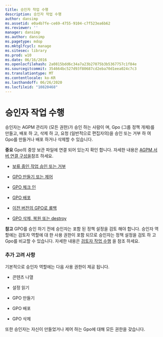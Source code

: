 ```yaml
---
title: 승인자 작업 수행
description: 승인자 작업 수행
author: dansimp
ms.assetid: e0a4b7fe-ce69-4755-9104-c7f523ea6b62
ms.reviewer: ''
manager: dansimp
ms.author: dansimp
ms.pagetype: mdop
ms.mktglfcycl: manage
ms.sitesec: library
ms.prod: w10
ms.date: 06/16/2016
ms.openlocfilehash: 2a0815bdd6c34a7a23b27075b3b5367757c1f84e
ms.sourcegitcommit: 354664bc527d93f80687cd2eba70d1eea024c7c3
ms.translationtype: MT
ms.contentlocale: ko-KR
ms.lasthandoff: 06/26/2020
ms.locfileid: "10820468"
---
```

# 승인자 작업 수행


승인자는 AGPM 관리자 (모든 권한)가 승인 하는 사람이 며, Gpo (그룹 정책 개체)를 만들고, 배포 하 고, 삭제 하 고, 요청 (일반적으로 편집자의)을 승인 또는 거부 하 여 Gpo를 만들거나 배포 하거나 삭제할 수 있습니다.

**중요**  Gpo의 중앙 보관 파일에 연결 되어 있는지 확인 합니다. 자세한 내용은 [AGPM 서버 연결 구성을](configure-an-agpm-server-connection-agpm40.md)참조 하세요.

 

-   [보류 중인 작업 승인 또는 거부](approve-or-reject-a-pending-action-agpm40.md)

-   [GPO 만들기 또는 제어](creating-or-controlling-a-gpo-agpm40-app.md)

-   [GPO 체크 인](check-in-a-gpo-agpm40.md)

-   [GPO 배포](deploy-a-gpo-agpm40.md)

-   [이전 버전의 GPO로 롤백](roll-back-to-an-earlier-version-of-a-gpo-agpm40.md)

-   [GPO 삭제, 복원 또는 destroy](deleting-restoring-or-destroying-a-gpo-agpm40.md)

**참고**  GPO를 승인 하기 전에 승인자는 포함 된 정책 설정을 검토 해야 합니다. 승인자 역할에는 검토자 역할에 대 한 사용 권한이 포함 되므로 승인자는 정책 설정을 검토 하 고 Gpo를 비교할 수 있습니다. 자세한 내용은 [검토자 작업 수행](performing-reviewer-tasks-agpm40.md) 을 참조 하세요.

 

### 추가 고려 사항

기본적으로 승인자 역할에는 다음 사용 권한이 제공 됩니다.

-   콘텐츠 나열

-   설정 읽기

-   GPO 만들기

-   GPO 배포

-   GPO 삭제

또한 승인자는 자신이 만들었거나 제어 하는 Gpo에 대해 모든 권한을 갖습니다.

 

 





